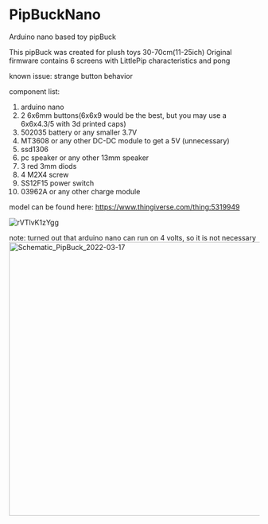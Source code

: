 # PipBuckNano
Arduino nano based toy pipBuck 

This pipBuck was created for plush toys 30-70cm(11-25ich)
Original firmware contains 6 screens with LittlePip characteristics and pong

known issue: strange button behavior

component list:
1) arduino nano
2) 2 6x6mm buttons(6x6x9 would be the best, but you may use a 6x6x4.3/5 with 3d printed caps)
3) 502035 battery or any smaller 3.7V
4) MT3608 or any other DC-DC module to get a 5V (unnecessary)
5) ssd1306
6) pc speaker or any other 13mm speaker
7) 3 red 3mm diods
8) 4 M2X4 screw
9) SS12F15 power switch
10) 03962A or any other charge module

model can be found here:
https://www.thingiverse.com/thing:5319949

![rVTlvK1zYgg](https://user-images.githubusercontent.com/52502033/158655044-a7365847-bc18-4e0b-b717-068ca7772cd7.jpg)

note: turned out that arduino nano can run on 4 volts, so it is not necessary
<img width="550" alt="Schematic_PipBuck_2022-03-17" src="https://user-images.githubusercontent.com/52502033/158674924-e4cfc239-a48f-48e1-b630-2ad3acd0ed66.png">
